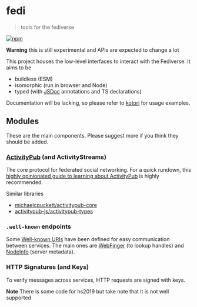 # fedi

> tools for the fediverse

[![npm](https://img.shields.io/npm/v/@musakui/fedi.svg)](https://www.npmjs.com/package/@musakui/fedi)

**Warning** this is still experimental and APIs are expected to change a lot

This project houses the low-level interfaces to interact with the Fediverse. It aims to be
- buildless (ESM)
- isomorphic (run in browser and Node)
- typed (with [JSDoc](https://jsdoc.app) annotations and TS declarations)

Documentation will be lacking, so please refer to [kotori](https://github.com/musakui/kotori) for usage examples.

## Modules
These are the main components. Please suggest more if you think they should be added.

### [ActivityPub](https://activitypub.rocks) (and ActivityStreams)
The core protocol for federated social networking. For a quick rundown, this [highly opinionated guide to learning about ActivityPub](https://tinysubversions.com/notes/reading-activitypub) is highly recommended.

Similar libraries
- [michaelcpuckett/activitypub-core](https://github.com/michaelcpuckett/activitypub-core)
- [activitypub-js/activitypub-types](https://github.com/SiranWeb/activitypub-types)

### `.well-known` endpoints
Some [Well-known URIs](https://en.wikipedia.org/wiki/Well-known_URI) have been defined for easy communication between services. The main ones are [WebFinger](https://webfinger.net) (to lookup handles) and [NodeInfo](https://github.com/jhass/nodeinfo) (server metadata).

### HTTP Signatures (and Keys)
To verify messages across services, HTTP requests are signed with keys.

**Note** There is some code for hs2019 but take note that it is not well supported
